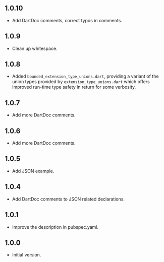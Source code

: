 ## 1.0.10

- Add DartDoc comments, correct typos in comments.

## 1.0.9

- Clean up whitespace.

## 1.0.8

- Added `bounded_extension_type_unions.dart`, providing a variant of
  the union types provided by `extension_type_unions.dart` which offers
  improved run-time type safety in return for some verbosity.

## 1.0.7

- Add more DartDoc comments.

## 1.0.6

- Add more DartDoc comments.

## 1.0.5

- Add JSON example.

## 1.0.4

- Add DartDoc comments to JSON related declarations.

## 1.0.1

- Improve the description in pubspec.yaml.

## 1.0.0

- Initial version.
